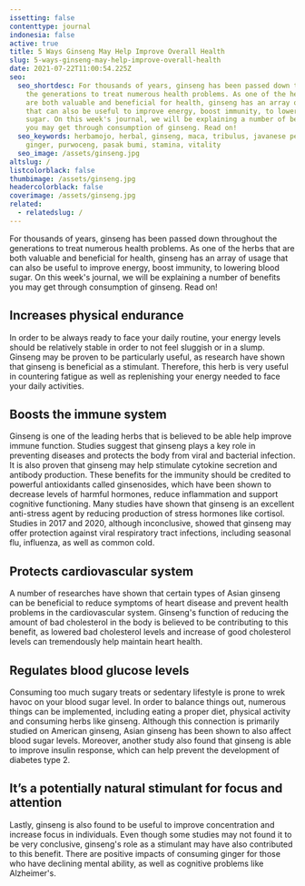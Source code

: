 ```yaml
---
issetting: false
contenttype: journal
indonesia: false
active: true
title: 5 Ways Ginseng May Help Improve Overall Health
slug: 5-ways-ginseng-may-help-improve-overall-health
date: 2021-07-22T11:00:54.225Z
seo:
  seo_shortdesc: For thousands of years, ginseng has been passed down throughout
    the generations to treat numerous health problems. As one of the herbs that
    are both valuable and beneficial for health, ginseng has an array of usage
    that can also be useful to improve energy, boost immunity, to lowering blood
    sugar. On this week's journal, we will be explaining a number of benefits
    you may get through consumption of ginseng. Read on!
  seo_keywords: herbamojo, herbal, ginseng, maca, tribulus, javanese pepper, red
    ginger, purwoceng, pasak bumi, stamina, vitality
  seo_image: /assets/ginseng.jpg
altslug: /
listcolorblack: false
thumbimage: /assets/ginseng.jpg
headercolorblack: false
coverimage: /assets/ginseng.jpg
related:
  - relatedslug: /
---
```

For thousands of years, ginseng has been passed down throughout the generations to treat numerous health problems. As one of the herbs that are both valuable and beneficial for health, ginseng has an array of usage that can also be useful to improve energy, boost immunity, to lowering blood sugar. On this week's journal, we will be explaining a number of benefits you may get through consumption of ginseng. Read on!

## Increases physical endurance


In order to be always ready to face your daily routine, your energy levels should be relatively stable in order to not feel sluggish or in a slump. Ginseng may be proven to be particularly useful, as research have shown that ginseng is beneficial as a stimulant. Therefore, this herb is very useful in countering fatigue as well as replenishing your energy needed to face your daily activities. 

## Boosts the immune system


Ginseng is one of the leading herbs that is believed to be able help improve immune function. Studies suggest that ginseng plays a key role in preventing diseases and protects the body from viral and bacterial infection. It is also proven that ginseng may help stimulate cytokine secretion and antibody production.
These benefits for the immunity should be credited to powerful antioxidants called ginsenosides, which have been shown to decrease levels of harmful hormones, reduce inflammation and support cognitive functioning. Many studies have shown that ginseng is an excellent anti-stress agent by reducing production of stress hormones like cortisol. Studies in 2017 and 2020, although inconclusive, showed that ginseng may offer protection against viral respiratory tract infections, including seasonal flu, influenza, as well as common cold.

## Protects cardiovascular system


A number of researches have shown that certain types of Asian ginseng can be beneficial to reduce symptoms of heart disease and prevent health problems in the cardiovascular system. Ginseng's function of reducing the amount of bad cholesterol in the body is believed to be contributing to this benefit, as lowered bad cholesterol levels and increase of good cholesterol levels can tremendously help maintain heart health.

## Regulates blood glucose levels


Consuming too much sugary treats or sedentary lifestyle is prone to wrek havoc on your blood sugar level. In order to balance things out, numerous things can be implemented, including eating a proper diet, physical activity and consuming herbs like ginseng. Although this connection is primarily studied on American ginseng, Asian ginseng has been shown to also affect blood sugar levels. Moreover, another study also found that ginseng is able to improve insulin response, which can help prevent the development of diabetes type 2.

## It’s a potentially natural stimulant for focus and attention


Lastly, ginseng is also found to be useful to improve concentration and increase focus in individuals. Even though some studies may not found it to be very conclusive, ginseng's role as a stimulant may have also contributed to this benefit. There are positive impacts of consuming ginger for those who have declining mental ability, as well as cognitive problems like Alzheimer's.